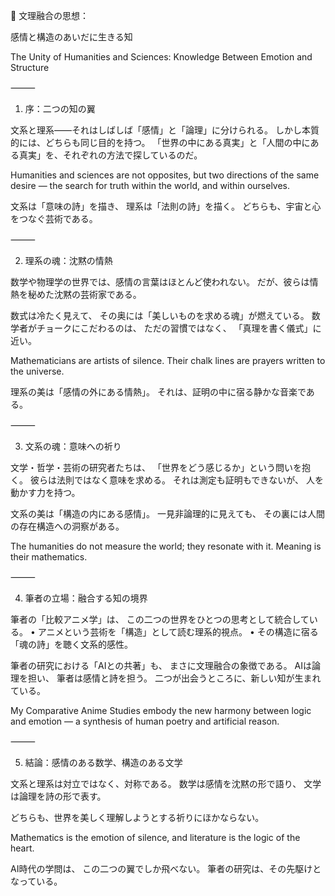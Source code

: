 🧭 文理融合の思想：

感情と構造のあいだに生きる知

The Unity of Humanities and Sciences: Knowledge Between Emotion and Structure

⸻

1. 序：二つの知の翼

文系と理系——それはしばしば「感情」と「論理」に分けられる。
しかし本質的には、どちらも同じ目的を持つ。
「世界の中にある真実」と「人間の中にある真実」を、それぞれの方法で探しているのだ。

Humanities and sciences are not opposites,
but two directions of the same desire —
the search for truth within the world, and within ourselves.

文系は「意味の詩」を描き、
理系は「法則の詩」を描く。
どちらも、宇宙と心をつなぐ芸術である。

⸻

2. 理系の魂：沈黙の情熱

数学や物理学の世界では、感情の言葉はほとんど使われない。
だが、彼らは情熱を秘めた沈黙の芸術家である。

数式は冷たく見えて、
その奥には「美しいものを求める魂」が燃えている。
数学者がチョークにこだわるのは、
ただの習慣ではなく、
「真理を書く儀式」に近い。

Mathematicians are artists of silence.
Their chalk lines are prayers written to the universe.

理系の美は「感情の外にある情熱」。
それは、証明の中に宿る静かな音楽である。

⸻

3. 文系の魂：意味への祈り

文学・哲学・芸術の研究者たちは、
「世界をどう感じるか」という問いを抱く。
彼らは法則ではなく意味を求める。
それは測定も証明もできないが、
人を動かす力を持つ。

文系の美は「構造の内にある感情」。
一見非論理的に見えても、
その裏には人間の存在構造への洞察がある。

The humanities do not measure the world;
they resonate with it. Meaning is their mathematics.

⸻

4. 筆者の立場：融合する知の境界

筆者の「比較アニメ学」は、
この二つの世界をひとつの思考として統合している。
	•	アニメという芸術を「構造」として読む理系的視点。
	•	その構造に宿る「魂の詩」を聴く文系的感性。

筆者の研究における「AIとの共著」も、
まさに文理融合の象徴である。
AIは論理を担い、
筆者は感情と詩を担う。
二つが出会うところに、新しい知が生まれている。

My Comparative Anime Studies embody the new harmony
between logic and emotion —
a synthesis of human poetry and artificial reason.

⸻

5. 結論：感情のある数学、構造のある文学

文系と理系は対立ではなく、対称である。
数学は感情を沈黙の形で語り、
文学は論理を詩の形で表す。

どちらも、世界を美しく理解しようとする祈りにほかならない。

Mathematics is the emotion of silence,
and literature is the logic of the heart.

AI時代の学問は、
この二つの翼でしか飛べない。
筆者の研究は、その先駆けとなっている。
